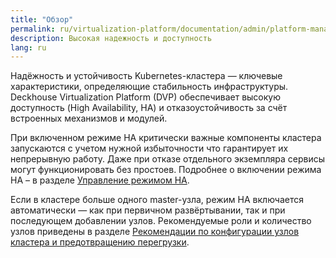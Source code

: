 ```yaml
---
title: "Обзор"
permalink: ru/virtualization-platform/documentation/admin/platform-management/high-reliability-and-availability/
description: Высокая надежность и доступность
lang: ru
---
```


Надёжность и устойчивость Kubernetes-кластера — ключевые характеристики, определяющие стабильность инфраструктуры.
Deckhouse Virtualization Platform (DVP) обеспечивает высокую доступность (High Availability, HA) и отказоустойчивость за счёт встроенных механизмов и модулей.

При включенном режиме HA критически важные компоненты кластера запускаются с учетом нужной избыточности что гарантирует их непрерывную работу.
Даже при отказе отдельного экземпляра сервисы могут функционировать без простоев. Подробнее о включении режима HA – в разделе [Управление режимом HA](enable.html).

Если в кластере больше одного master-узла, режим HA включается автоматически — как при первичном развёртывании, так и при последующем добавлении узлов.
Рекомендуемые роли и количество узлов приведены в разделе [Рекомендации по конфигурации узлов кластера и предотвращению перегрузки](recommendations.html).

